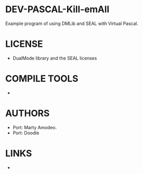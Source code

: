 DEV-PASCAL-Kill-emAll
=====================

Example program of using DMLib and SEAL with Virtual Pascal.

LICENSE
===============
* DualMode library and the SEAL licenses

COMPILE TOOLS
===============
* 
 
AUTHORS
===============
* Port: Marty Amodeo.
* Port: Doodle

LINKS
===============
* 
